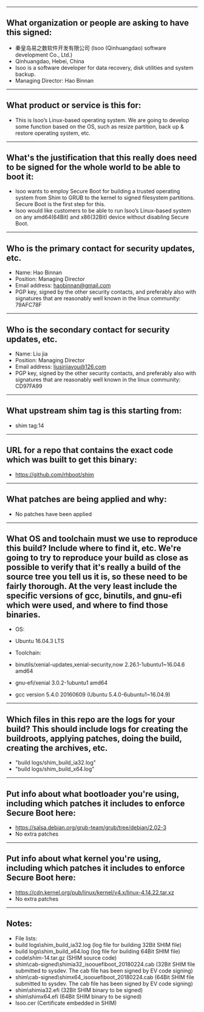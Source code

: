 -------------------------------------------------------------------------------
What organization or people are asking to have this signed:
-------------------------------------------------------------------------------
- 秦皇岛易之数软件开发有限公司 (Isoo (Qinhuangdao) software development Co., Ltd.)
- Qinhuangdao, Hebei, China
- Isoo is a software developer for data recovery, disk utilities and system backup.
- Managing Director: Hao Binnan

-------------------------------------------------------------------------------
What product or service is this for:
-------------------------------------------------------------------------------
- This is Isoo’s Linux-based operating system. We are going to develop some function based on the OS, such as resize partition, back up & restore operating system, etc.

-------------------------------------------------------------------------------
What's the justification that this really does need to be signed for the whole world to be able to boot it:
-------------------------------------------------------------------------------
- Isoo wants to employ Secure Boot for building a trusted operating system from Shim to GRUB to the kernel to signed filesystem partitions. Secure Boot is the first step for this.
- Isoo would like customers to be able to run Isoo’s Linux-based system on any amd64(64Bit) and x86(32Bit) device without disabling Secure Boot.

-------------------------------------------------------------------------------
Who is the primary contact for security updates, etc.
-------------------------------------------------------------------------------
- Name: Hao Binnan
- Position: Managing Director
- Email address: haobinnan@gmail.com
- PGP key, signed by the other security contacts, and preferably also with signatures that are reasonably well known in the linux community: 79AFC78F

-------------------------------------------------------------------------------
Who is the secondary contact for security updates, etc.
-------------------------------------------------------------------------------
- Name: Liu jia
- Position: Managing Director
- Email address: liusirjiayou@126.com
- PGP key, signed by the other security contacts, and preferably also with signatures that are reasonably well known in the linux community: CD97FA99

-------------------------------------------------------------------------------
What upstream shim tag is this starting from:
-------------------------------------------------------------------------------
- shim tag:14

-------------------------------------------------------------------------------
URL for a repo that contains the exact code which was built to get this binary:
-------------------------------------------------------------------------------
- https://github.com/rhboot/shim

-------------------------------------------------------------------------------
What patches are being applied and why:
-------------------------------------------------------------------------------
- No patches have been applied

-------------------------------------------------------------------------------
What OS and toolchain must we use to reproduce this build?  Include where to find it, etc.  We're going to try to reproduce your build as close as possible to verify that it's really a build of the source tree you tell us it is, so these need to be fairly thorough. At the very least include the specific versions of gcc, binutils, and gnu-efi which were used, and where to find those binaries.
-------------------------------------------------------------------------------
- OS: 
- Ubuntu 16.04.3 LTS

- Toolchain: 
- binutils/xenial-updates,xenial-security,now 2.26.1-1ubuntu1~16.04.6 amd64
- gnu-efi/xenial 3.0.2-1ubuntu1 amd64
- gcc version 5.4.0 20160609 (Ubuntu 5.4.0-6ubuntu1~16.04.9)

-------------------------------------------------------------------------------
Which files in this repo are the logs for your build?   This should include logs for creating the buildroots, applying patches, doing the build, creating the archives, etc.
-------------------------------------------------------------------------------
- "build logs/shim_build_ia32.log"
- "build logs/shim_build_x64.log"

-------------------------------------------------------------------------------
Put info about what bootloader you're using, including which patches it includes to enforce Secure Boot here:
-------------------------------------------------------------------------------
- https://salsa.debian.org/grub-team/grub/tree/debian/2.02-3
- No extra patches

-------------------------------------------------------------------------------
Put info about what kernel you're using, including which patches it includes to enforce Secure Boot here:
-------------------------------------------------------------------------------
- https://cdn.kernel.org/pub/linux/kernel/v4.x/linux-4.14.22.tar.xz
- No extra patches

-------------------------------------------------------------------------------
Notes:
-------------------------------------------------------------------------------
- File lists:
- build logs\shim_build_ia32.log                         (log file for building 32Bit SHIM file)
- build logs\shim_build_x64.log                          (log file for building 64Bit SHIM file)
- code\shim-14.tar.gz                                    (SHIM source code)
- shim\cab-signed\shimia32_isoouefiboot_20180224.cab     (32Bit SHIM file submitted to sysdev. The cab file has been signed by EV code signing)
- shim\cab-signed\shimx64_isoouefiboot_20180224.cab      (64Bit SHIM file submitted to sysdev. The cab file has been signed by EV code signing)
- shim\shimia32.efi                                      (32Bit SHIM binary to be signed)
- shim\shimx64.efi                                       (64Bit SHIM binary to be signed)
- Isoo.cer                                               (Certificate embedded in SHIM)
